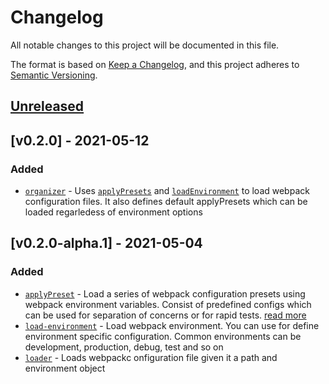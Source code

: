 # Changelog

All notable changes to this project will be documented in this file.

The format is based on [Keep a Changelog](https://keepachangelog.com/en/1.0.0/),
and this project adheres to [Semantic Versioning](https://semver.org/spec/v2.0.0.html).

## [Unreleased]

## [v0.2.0] - 2021-05-12

### Added

- [`organizer`](/lib/organizer.js) - Uses [`applyPresets`](/lib/apply-presets.js) and [`loadEnvironment`](/lib/load-environment.js) to load webpack configuration files. It also defines default applyPresets which can be loaded regarledess of environment options

## [v0.2.0-alpha.1] - 2021-05-04

### Added

- [`applyPreset`](/lib/apply-presets.js) - Load a series of webpack configuration presets using webpack environment variables. Consist of predefined configs which can be used for separation of concerns or for rapid tests. [read more](https://webpack.js.org/guides/environment-variables/)
- [`load-environment`](/lib/load-environment.js) - Load webpack environment. You can use for define environment specific configuration. Common environments can be development, production, debug, test and so on
- [`loader`](/lib/loader.js) - Loads webpackc onfiguration file given it a path and environment object

[unreleased]: https://github.com/peterleiva/webpack-build-tools/compare/v0.1.0...HEAD
[0.2.0]: https://github.com/peterleiva/webpack-build-tools/compare/v0.2.0-alpha.1...v0.2.0
[0.2.0-alpha]: https://github.com/peterleiva/webpack-build-tools/compare/v0.1.0...v0.2.0-alpha.1
